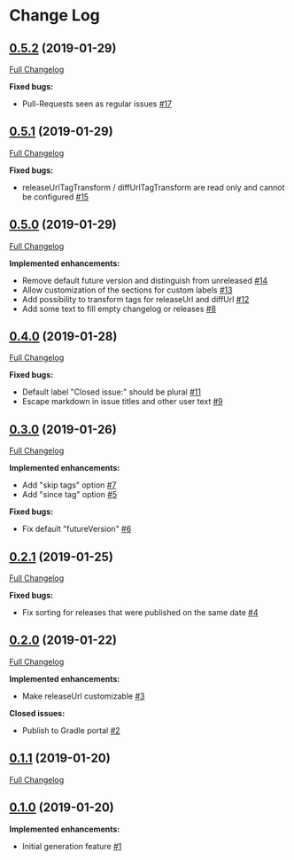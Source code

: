 # Change Log

## [0.5.2](https://github.com/joffrey-bion/github-changelog-generator/tree/0.5.2) (2019-01-29)
[Full Changelog](https://github.com/joffrey-bion/github-changelog-generator/compare/0.5.1...0.5.2)

**Fixed bugs:**

- Pull\-Requests seen as regular issues [\#17](https://github.com/joffrey-bion/gradle-github-changelog/issues/17)

## [0.5.1](https://github.com/joffrey-bion/github-changelog-generator/tree/0.5.1) (2019-01-29)
[Full Changelog](https://github.com/joffrey-bion/github-changelog-generator/compare/0.5.0...0.5.1)

**Fixed bugs:**

- releaseUrlTagTransform / diffUrlTagTransform are read only and cannot be configured [\#15](https://github.com/joffrey-bion/gradle-github-changelog/issues/15)

## [0.5.0](https://github.com/joffrey-bion/github-changelog-generator/tree/0.5.0) (2019-01-29)
[Full Changelog](https://github.com/joffrey-bion/github-changelog-generator/compare/0.4.0...0.5.0)

**Implemented enhancements:**

- Remove default future version and distinguish from unreleased [\#14](https://github.com/joffrey-bion/gradle-github-changelog/issues/14)
- Allow customization of the sections for custom labels [\#13](https://github.com/joffrey-bion/gradle-github-changelog/issues/13)
- Add possibility to transform tags for releaseUrl and diffUrl [\#12](https://github.com/joffrey-bion/gradle-github-changelog/issues/12)
- Add some text to fill empty changelog or releases [\#8](https://github.com/joffrey-bion/gradle-github-changelog/issues/8)

## [0.4.0](https://github.com/joffrey-bion/github-changelog-generator/tree/0.4.0) (2019-01-28)
[Full Changelog](https://github.com/joffrey-bion/github-changelog-generator/compare/0.3.0...0.4.0)

**Fixed bugs:**

- Default label "Closed issue:" should be plural [\#11](https://github.com/joffrey-bion/gradle-github-changelog/issues/11)
- Escape markdown in issue titles and other user text [\#9](https://github.com/joffrey-bion/gradle-github-changelog/issues/9)

## [0.3.0](https://github.com/joffrey-bion/github-changelog-generator/tree/0.3.0) (2019-01-26)
[Full Changelog](https://github.com/joffrey-bion/github-changelog-generator/compare/0.2.1...0.3.0)

**Implemented enhancements:**

- Add "skip tags" option [\#7](https://github.com/joffrey-bion/gradle-github-changelog/issues/7)
- Add "since tag" option [\#5](https://github.com/joffrey-bion/gradle-github-changelog/issues/5)

**Fixed bugs:**

- Fix default "futureVersion" [\#6](https://github.com/joffrey-bion/gradle-github-changelog/issues/6)

## [0.2.1](https://github.com/joffrey-bion/github-changelog-generator/tree/0.2.1) (2019-01-25)
[Full Changelog](https://github.com/joffrey-bion/github-changelog-generator/compare/0.2.0...0.2.1)

**Fixed bugs:**

- Fix sorting for releases that were published on the same date [\#4](https://github.com/joffrey-bion/gradle-github-changelog/issues/4)

## [0.2.0](https://github.com/joffrey-bion/github-changelog-generator/tree/0.2.0) (2019-01-22)
[Full Changelog](https://github.com/joffrey-bion/github-changelog-generator/compare/0.1.1...0.2.0)

**Implemented enhancements:**

- Make releaseUrl customizable [\#3](https://github.com/joffrey-bion/gradle-github-changelog/issues/3)

**Closed issues:**

- Publish to Gradle portal [\#2](https://github.com/joffrey-bion/gradle-github-changelog/issues/2)

## [0.1.1](https://github.com/joffrey-bion/github-changelog-generator/tree/0.1.1) (2019-01-20)
[Full Changelog](https://github.com/joffrey-bion/github-changelog-generator/compare/0.1.0...0.1.1)


## [0.1.0](https://github.com/joffrey-bion/github-changelog-generator/tree/0.1.0) (2019-01-20)

**Implemented enhancements:**

- Initial generation feature [\#1](https://github.com/joffrey-bion/gradle-github-changelog/issues/1)
